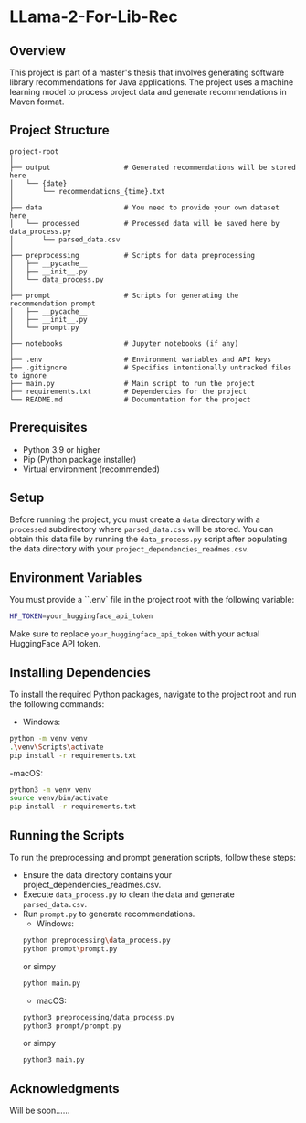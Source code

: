 # LLama-2-For-Lib-Rec

## Overview

This project is part of a master's thesis that involves generating software library recommendations for Java applications. The project uses a machine learning model to process project data and generate recommendations in Maven format.

## Project Structure

```plaintext
project-root
│
├── output                  # Generated recommendations will be stored here
│   └── {date}
│       └── recommendations_{time}.txt
│
├── data                    # You need to provide your own dataset here
│   └── processed           # Processed data will be saved here by data_process.py
│       └── parsed_data.csv
│
├── preprocessing           # Scripts for data preprocessing
│   ├── __pycache__
│   ├── __init__.py
│   └── data_process.py
│
├── prompt                  # Scripts for generating the recommendation prompt
│   ├── __pycache__
│   ├── __init__.py
│   └── prompt.py
│
├── notebooks               # Jupyter notebooks (if any)
│
├── .env                    # Environment variables and API keys
├── .gitignore              # Specifies intentionally untracked files to ignore
├── main.py                 # Main script to run the project
├── requirements.txt        # Dependencies for the project
└── README.md               # Documentation for the project
```

## Prerequisites

- Python 3.9 or higher
- Pip (Python package installer)
- Virtual environment (recommended)

## Setup

Before running the project, you must create a `data` directory with a `processed` subdirectory where `parsed_data.csv` will be stored. You can obtain this data file by running the `data_process.py` script after populating the data directory with your `project_dependencies_readmes.csv`.

## Environment Variables

You must provide a ``.env` file in the project root with the following variable:
```bash 
HF_TOKEN=your_huggingface_api_token 
```
Make sure to replace `your_huggingface_api_token` with your actual HuggingFace API token.

## Installing Dependencies

To install the required Python packages, navigate to the project root and run the following commands:

- Windows:
```bash
python -m venv venv
.\venv\Scripts\activate
pip install -r requirements.txt
```
-macOS:
```bash
python3 -m venv venv
source venv/bin/activate
pip install -r requirements.txt
```

## Running the Scripts

To run the preprocessing and prompt generation scripts, follow these steps:
- Ensure the data directory contains your project_dependencies_readmes.csv.
- Execute `data_process.py` to clean the data and generate `parsed_data.csv`.
- Run `prompt.py` to generate recommendations.
    - Windows:
    ```bash
    python preprocessing\data_process.py
    python prompt\prompt.py
    ```
    or simpy 
    ```bash
    python main.py
    ```
    - macOS:
    ```bash
    python3 preprocessing/data_process.py
    python3 prompt/prompt.py
    ```
     or simpy 
    ```bash
    python3 main.py
    ```


## Acknowledgments

Will be soon......
